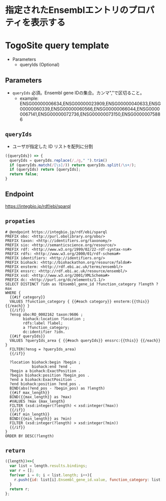 # 指定されたEnsemblエントリのプロパティを表示する

# TogoSite query template

- Parameters
  - queryIds (Optional)
## Parameters

* `queryIds` 必須。Ensembl gene IDの集合。カンマ","で区切ること。
  * example: ENSG00000006634,ENSG00000023909,ENSG00000040633,ENSG00000060339,ENSG00000060566,ENSG00000066044,ENSG00000067141,ENSG00000072736,ENSG00000073150,ENSG00000075886


## `queryIds`
- ユーザが指定した ID リストを配列に分割
```javascript
({queryIds}) => {
  queryIds = queryIds.replace(/,/g," ").trim()
  if (queryIds.match(/[\s]/)) return queryIds.split(/\s+/);
  if (queryIds) return [queryIds];
  return false;
}
```

## Endpoint
 https://integbio.jp/rdf/ebi/sparql
 
## `propaties`
```sparql
# @endpoint https://integbio.jp/rdf/ebi/sparql
PREFIX obo: <http://purl.obolibrary.org/obo/>
PREFIX taxon: <http://identifiers.org/taxonomy/>
PREFIX sio: <http://semanticscience.org/resource/>
PREFIX rdf: <http://www.w3.org/1999/02/22-rdf-syntax-ns#>
PREFIX rdfs: <http://www.w3.org/2000/01/rdf-schema#>
PREFIX identifiers: <http://identifiers.org/>
PREFIX biohack: <http://biohackathon.org/resource/faldo#>
PREFIX ensterm: <http://rdf.ebi.ac.uk/terms/ensembl/>
PREFIX enssrc: <http://rdf.ebi.ac.uk/resource/ensembl/>
PREFIX xsd: <http://www.w3.org/2001/XMLSchema#>
PREFIX dc: <http://purl.org/dc/elements/1.1/>
SELECT DISTINCT ?idn as ?Ensembl_gene_id ?function_category ?length ?max
WHERE {
  {{#if category}}
  VALUES ?function_category { {{#each category}} ensterm:{{this}} {{/each}} }
  {{/if}}
  ?ensg obo:RO_0002162 taxon:9606 ;
        biohack:location ?location ;
        rdfs:label ?label;
        a ?function_category;
        dc:identifier ?idn.
  {{#if queryIds}}
  VALUES ?queryIds_area { {{#each queryIds}} enssrc:{{this}} {{/each}} }
  FILTER(?ensg = ?queryIds_area)
  {{/if}}

  ?location biohack:begin ?begin ;
            biohack:end ?end .
  ?begin a biohack:ExactPosition .
  ?begin biohack:position ?begin_pos . 
  ?end a biohack:ExactPosition .
  ?end biohack:position ?end_pos . 
  BIND(abs(?end_pos - ?begin_pos) as ?length)
  {{#if max_length}}
  BIND({{max_length}} as ?max)
  #VALUES ?max {max_length}
  FILTER (xsd:integer(?length) < xsd:integer(?max))
  {{/if}}
  {{#if min_length}}
  BIND({{min_length}} as ?min)
  FILTER (xsd:integer(?length) > xsd:integer(?min))
  {{/if}}
}
ORDER BY DESC(?length)
```

## `return`
```javascript
({length})=>{
  var list = length.results.bindings;
  var r = [];
  for(var i = 0; i < list.length; i++){		
    r.push({id: list[i].Ensembl_gene_id.value, function_category: list[i].function_category.value.split("/").pop(), length: list[i].length.value});
  }	
  return r;
};	
```